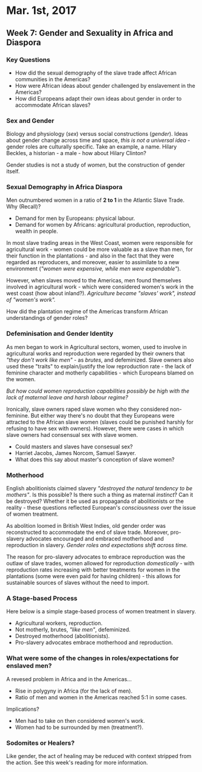Mar. 1st, 2017
==============

Week 7: Gender and Sexuality in Africa and Diaspora
---------------------------------------------------

### Key Questions

- How did the sexual demography of the slave trade affect African communities in the Americas?
- How were African ideas about gender challenged by enslavement in the Americas?
- How did Europeans adapt their own ideas about gender in order to accommodate African slaves?

### Sex and Gender

Biology and physiology (*sex*) versus social constructions (*gender*). Ideas about gender change across time and space, *this is not a universal idea* - gender roles are culturally specific. Take an example, a name. Hilary Beckles, a historian - a male - how about Hilary Clinton?

Gender studies is not a study of *women*, but the construction of gender itself.

### Sexual Demography in Africa Diaspora

Men outnumbered women in a ratio of **2 to 1** in the Atlantic Slave Trade. Why (Recall)?

- Demand for men by Europeans: physical labour.
- Demand for women by Africans: agricultural production, reproduction, wealth in people.

In most slave trading areas in the West Coast, women were responsible for agricultural work - women could be more valuable as a slave than men, for their function in the plantations - and also in the fact that they were regarded as reproducers, and moreover, easier to assimilate to a new environment (*"women were expensive, while men were expendable"*).

However, when slaves moved to the Americas, men found themselves involved in agricultural work - which were considered women's work in the west coast (how about inland?). *Agriculture became "slaves' work", instead of "women's work".*

How did the plantation regime of the Americas transform African understandings of gender roles?

### Defeminisation and Gender Identity

As men began to work in Agricultural sectors, women, used to involve in agricultural works and reproduction were regarded by their owners that *"they don't work like men"* - as *brutes*, and defeminized. Slave owners also used these "traits" to explain/justify the low reproduction rate - the lack of feminine character and motherly capabilities - which Europeans blamed on the women.

*But how could women reproduction capabilities possibly be high with the lack of maternal leave and harsh labour regime?*

Ironically, slave owners raped slave women who they considered non-feminine. But either way there's no doubt that they Europeans were attracted to the African slave women (slaves could be punished harshly for refusing to have sex with owners). However, there were cases in which slave owners had consensual sex with slave women.

- Could masters and slaves have consesual sex?
- Harriet Jacobs, James Norcom, Samuel Sawyer.
- What does this say about master's conception of slave women?

### Motherhood

English abolitionists claimed slavery *"destroyed the natural tendency to be mothers"*. Is this possible? Is there such a thing as maternal *instinct*? Can it be destroyed? Whether it be used as propaganda of abolitionists or the reality - these questions reflected European's *consciousness* over the issue of women treatment.

As abolition loomed in British West Indies, old gender order was reconstructed to accommodate the end of slave trade. Moreover, pro-slavery advocates encouraged and embraced motherhood and reproduction in slavery. *Gender roles and expectations shift across time.*

The reason for pro-slavery advocates to embrace reproduction was the outlaw of slave trades, women allowed for reproduction *domestically* - with reproduction rates increasing with better treatments for women in the plantations (some were even paid for having children) - this allows for sustainable sources of slaves without the need to import.

### A Stage-based Process

Here below is a simple stage-based process of women treatment in slavery.

- Agricultural workers, reproduction.
- Not motherly, brutes, *"like men"*, defeminized.
- Destroyed motherhood (abolitionists).
- Pro-slavery advocates embrace motherhood and reproduction.

### What were some of the changes in roles/expectations for enslaved men?

A revesed problem in Africa and in the Americas...

- Rise in polygyny in Africa (for the lack of men).
- Ratio of men and women in the Americas reached 5:1 in some cases.

Implications?

- Men had to take on then considered women's work.
- Women had to be surrounded by men (treatment?).

### Sodomites or Healers?

Like gender, the act of healing may be reduced with context stripped from the action. See this week's reading for more information.
